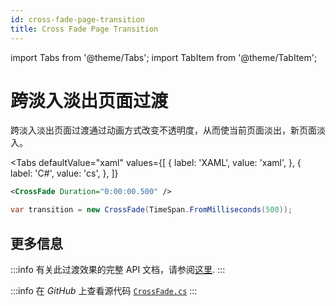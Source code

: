 ```yaml
---
id: cross-fade-page-transition
title: Cross Fade Page Transition
---
```


import Tabs from '@theme/Tabs';
import TabItem from '@theme/TabItem';

# 跨淡入淡出页面过渡

跨淡入淡出页面过渡通过动画方式改变不透明度，从而使当前页面淡出，新页面淡入。

<Tabs
  defaultValue="xaml"
  values={[
      { label: 'XAML', value: 'xaml', },
      { label: 'C#', value: 'cs', },
  ]}
>
<TabItem value="xaml">

```xml
<CrossFade Duration="0:00:00.500" />
```

</TabItem>
<TabItem value="cs">

```cs
var transition = new CrossFade(TimeSpan.FromMilliseconds(500));
```
</TabItem>  

</Tabs>

## 更多信息

:::info
有关此过渡效果的完整 API 文档，请参阅[这里](http://reference.avaloniaui.net/api/Avalonia.Animation/CrossFade/).
:::

:::info
在 _GitHub_ 上查看源代码 [`CrossFade.cs`](https://github.com/AvaloniaUI/Avalonia/blob/master/src/Avalonia.Base/Animation/CrossFade.cs)
:::